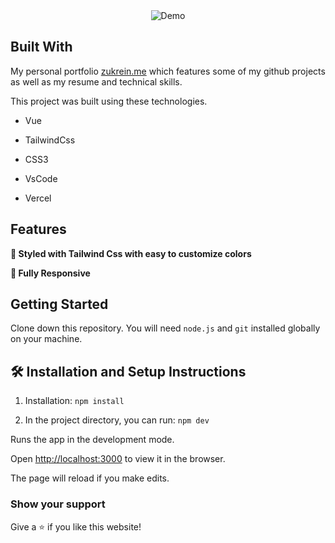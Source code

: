
<div  align="center">

<img  alt="Demo"  src="https://i.zukrein.me/u/XlnJs9.png" />

</div>

## Built With

My personal portfolio <a  href="https://zukrein.me/"  target="_blank">zukrein.me</a> which features some of my github projects as well as my resume and technical skills.<br/>

This project was built using these technologies.

- Vue

- TailwindCss

- CSS3

- VsCode

- Vercel

## Features

**🎨 Styled with Tailwind Css with easy to customize colors**

**📱 Fully Responsive**

## Getting Started

Clone down this repository. You will need `node.js` and `git` installed globally on your machine.

## 🛠 Installation and Setup Instructions

1. Installation: `npm install`

2. In the project directory, you can run: `npm dev`

Runs the app in the development mode.

Open [http://localhost:3000](http://localhost:3000) to view it in the browser.

The page will reload if you make edits.

### Show your support

Give a ⭐ if you like this website!

